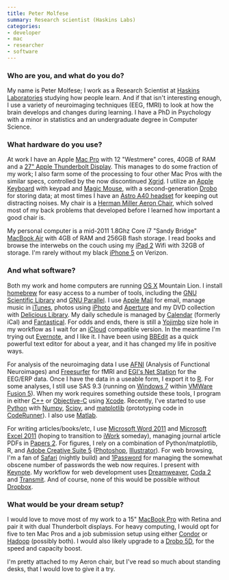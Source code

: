 ```yaml
---
title: Peter Molfese
summary: Research scientist (Haskins Labs)
categories:
- developer
- mac
- researcher
- software
---
```


### Who are you, and what do you do?

My name is Peter Molfese; I work as a Research Scientist at [Haskins Laboratories](http://www.haskins.yale.edu/ "A writing and speech research community.") studying how people learn. And if that isn't interesting enough, I use a variety of neuroimaging techniques (EEG, fMRI) to look at how the brain develops and changes during learning. I have a PhD in Psychology with a minor in statistics and an undergraduate degree in Computer Science.

### What hardware do you use?

At work I have an Apple [Mac Pro][mac-pro] with 12 "Westmere" cores, 40GB of RAM and a [27" Apple Thunderbolt Display][thunderbolt-display]. This manages to do some fraction of my work; I also farm some of the processing to four other Mac Pros with the similar specs, controlled by the now discontinued [Xgrid][]. I utilize an [Apple Keyboard][keyboard] with keypad and [Magic Mouse][magic-mouse], with a second-generation [Drobo][] for storing data; at most times I have an [Astro A40 headset][a40] for keeping out distracting noises. My chair is a [Herman Miller Aeron Chair][aeron], which solved most of my back problems that developed before I learned how important a good chair is. 

My personal computer is a mid-2011 1.8Ghz Core i7 "Sandy Bridge" [MacBook Air][macbook-air] with 4GB of RAM and 256GB flash storage. I read books and browse the interwebs on the couch using my [iPad 2][ipad-2] Wifi with 32GB of storage. I'm rarely without my black [iPhone 5][iphone-5] on Verizon.

### And what software?

Both my work and home computers are running [OS X][macos] Mountain Lion. I install [homebrew][] for easy access to a number of tools, including the [GNU Scientific Library][gsl] and [GNU Parallel][parallel]. I use [Apple Mail][mail] for email, manage music in [iTunes][], photos using [iPhoto][] and [Aperture][] and my DVD collection with [Delicious Library][delicious-library]. My daily schedule is managed by [Calendar][ical] (formerly iCal) and [Fantastical][]. For odds and ends, there is still a [Yojimbo][] size hole in my workflow as I wait for an [iCloud][] compatible version. In the meantime I'm trying out [Evernote][], and I like it. I have been using [BBEdit][] as a quick powerful text editor for about a year, and it has changed my life in positive ways. 

For analysis of the neuroimaging data I use [AFNI][] (Analysis of Functional Neuroimages) and [Freesurfer][] for fMRI and [EGI's Net Station][net-station] for the EEG/ERP data. Once I have the data in a useable form, I export it to [R][]. For some analyses, I still use SAS 9.3 (running on [Windows 7][windows-7] within [VMWare Fusion 5][vmware-fusion]). When my work requires something outside these tools, I program in either [C++][c-plusplus] or [Objective-C][objective-c] using [Xcode][]. Recently, I've started to use [Python][] with [Numpy][], [Scipy][], and [matplotlib][] (prototyping code in [CodeRunner][]). I also use [Matlab][].

For writing articles/books/etc, I use [Microsoft Word 2011][word] and [Microsoft Excel 2011][excel] (hoping to transition to [iWork][] someday), managing journal article PDFs in [Papers 2][papers]. For figures, I rely on a combination of Python/matplotlib, R, and [Adobe Creative Suite 5][creative-suite] ([Photoshop][], [Illustrator][]). For web browsing, I'm a fan of [Safari][] (nightly build) and [1Password][] for managing the somewhat obscene number of passwords the web now requires. I present with [Keynote][]. My workflow for web development uses [Dreamweaver][], [Coda 2][coda] and [Transmit][]. And of course, none of this would be possible without [Dropbox][]. 

### What would be your dream setup?

I would love to move most of my work to a 15" [MacBook Pro][macbook-pro] with Retina and pair it with dual Thunderbolt displays. For heavy computing, I would opt for five to ten Mac Pros and a job submission setup using either [Condor][htcondor] or [Hadoop][] (possibly both). I would also likely upgrade to a [Drobo 5D][drobo-5d], for the speed and capacity boost. 

I'm pretty attached to my Aeron chair, but I've read so much about standing desks, that I would love to give it a try.

[a40]: https://www.astrogaming.com/headsets/A40-MIXAMP-TR.html "Gamer headphones."
[aeron]: http://www.hermanmiller.com/products/seating/performance-work-chairs/aeron-chairs.html "A work chair."
[drobo-5d]: http://www.drobo.com/storage-products/5d/ "A Thunderbolt/USB 3 network attached storage device."
[drobo]: http://en.wikipedia.org/wiki/Drobo#Overview "A hardware-based backup system."
[ipad-2]: https://www.apple.com/ipad/ "A tablet device."
[iphone-5]: https://en.wikipedia.org/wiki/IPhone_5 "A smartphone."
[keyboard]: https://www.apple.com/keyboard/ "The keyboard."
[mac-pro]: https://www.apple.com/mac-pro/ "The Intel-based Mac tower computer."
[macbook-air]: https://www.apple.com/macbook-air/ "A very thin laptop."
[macbook-pro]: https://www.apple.com/macbook-pro/ "A laptop."
[magic-mouse]: https://www.apple.com/magicmouse/ "A multi-touch mouse."
[thunderbolt-display]: https://www.apple.com/displays/ "A Thunderbolt-powered monitor."
[1password]: https://1password.com "Password management software for Mac OS X."
[afni]: https://afni.nimh.nih.gov/afni "A collection of tools for analysing MRI data."
[aperture]: https://en.wikipedia.org/wiki/Aperture_(software) "Photo editing and management software for Mac OS X."
[bbedit]: http://www.barebones.com/products/bbedit/ "A text editor for the Mac."
[c-plusplus]: https://en.wikipedia.org/wiki/C%2B%2B "A compiled programming language."
[coda]: https://panic.com/coda/ "A single-window HTML/web tool for the Mac."
[coderunner]: https://coderunnerapp.com "A code editor and testing app for Mac OS X."
[creative-suite]: https://www.adobe.com/creativecloud.html "A collection of design tools."
[delicious-library]: https://www.delicious-monster.com/ "Mac software for cataloging your media."
[dreamweaver]: https://www.adobe.com/products/dreamweaver.html "A WYSIWYG editor."
[dropbox]: https://www.dropbox.com/ "Online syncing and storage."
[evernote]: https://evernote.com/ "Online software for capturing notes."
[excel]: https://products.office.com/en-us/excel "A spreadsheet application."
[fantastical]: https://flexibits.com/fantastical "A calendaring app for the Mac."
[freesurfer]: http://surfer.nmr.mgh.harvard.edu/fswiki "A collection of tools for analysing MRI data."
[gsl]: http://www.gnu.org/software/gsl/ "A C/C++ numerical library."
[hadoop]: http://hadoop.apache.org/ "Open-source distributed data computing software."
[homebrew]: http://brew.sh "Command-line package manager for Mac OS X."
[htcondor]: http://research.cs.wisc.edu/htcondor/description.html "Open-source distributed workload computing software."
[ical]: https://en.wikipedia.org/wiki/ICal "Calendaring software included with Mac OS X."
[icloud]: https://www.apple.com/icloud/ "A cloud service."
[illustrator]: https://www.adobe.com/products/illustrator.html "A vector graphics editor."
[iphoto]: https://en.wikipedia.org/wiki/IPhoto "Photo management software for the Mac."
[itunes]: https://www.apple.com/itunes/ "A jukebox application and online store."
[iwork]: https://en.wikipedia.org/wiki/IWork "An office suite for the Mac."
[keynote]: https://www.apple.com/keynote/ "Presentation software for the Mac."
[macos]: https://en.wikipedia.org/wiki/MacOS "An operating system for Mac hardware."
[mail]: https://en.wikipedia.org/wiki/Mail_(application) "The default Mac OS X mail client."
[matlab]: https://en.wikipedia.org/wiki/MATLAB "A language and environment for data computation."
[matplotlib]: https://matplotlib.org/ "A Python library for 2D plotting."
[net-station]: https://www.egi.com/clinical-division/net-station "Software for analysing EEG data."
[numpy]: http://www.numpy.org/ "A Python package for scientific computing."
[objective-c]: https://en.wikipedia.org/wiki/Objective-C "An object-oriented compiled language."
[papers]: http://papersapp.com "iTunes-like software for organising articles."
[parallel]: http://www.gnu.org/software/parallel/ "A command-line tool for executing multiple processes across one or more computers."
[photoshop]: https://www.adobe.com/products/photoshop.html "A bitmap image editor."
[python]: https://www.python.org/ "An interpreted scripting language."
[r]: http://www.r-project.org/ "Software for statistical computing and graphics."
[safari]: https://www.apple.com/safari/ "A fast web browser."
[scipy]: https://www.scipy.org/ "A collection of scientific tools for Python."
[transmit]: https://panic.com/transmit/ "An FTP/SFTP client for the Mac."
[vmware-fusion]: https://www.vmware.com/products/fusion.html "A PC emulator for the Mac."
[windows-7]: https://en.wikipedia.org/wiki/Windows_7 "An operating system."
[word]: https://products.office.com/en-us/word "A document editor."
[xcode]: https://en.wikipedia.org/wiki/Xcode "An IDE for Mac developers."
[xgrid]: https://en.wikipedia.org/wiki/Xgrid "Distributed protocol/software."
[yojimbo]: http://www.barebones.com/products/Yojimbo/ "Data 'bucket' software for the Mac."
